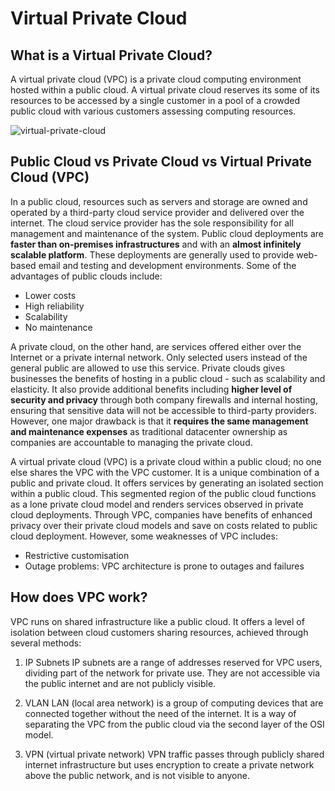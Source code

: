 # Virtual Private Cloud

## What is a Virtual Private Cloud?
A virtual private cloud (VPC) is a private cloud computing environment hosted within a public cloud. A virtual private cloud reserves its some of its resources to be accessed by a single customer in a pool of a crowded public cloud with various customers assessing computing resources. 

![virtual-private-cloud](https://github.com/yiwei-chay/networking-notes/assets/146081571/f985e0df-df1f-493a-920b-7e722fae6165)

## Public Cloud vs Private Cloud vs Virtual Private Cloud (VPC)
In a public cloud, resources such as servers and storage are owned and operated by a third-party cloud service provider and delivered over the internet. The cloud service provider has the sole responsibility for all management and maintenance of the system. Public cloud deployments are **faster than on-premises infrastructures** and with an **almost infinitely scalable platform**. These deployments are generally used to provide web-based email and testing and development environments. Some of the advantages of public clouds include:
- Lower costs
- High reliability
- Scalability
- No maintenance

A private cloud, on the other hand, are services offered either over the Internet or a private internal network. Only selected users instead of the general public are allowed to use this service. Private clouds gives businesses the benefits of hosting in a public cloud - such as scalability and elasticity. It also provide additional benefits including **higher level of security and privacy** through both company firewalls and internal hosting, ensuring that sensitive data will not be accessible to third-party providers. However, one major drawback is that it **requires the same management and maintenance expenses** as traditional datacenter ownership as companies are accountable to managing the private cloud. 

A virtual private cloud (VPC) is a private cloud within a public cloud; no one else shares the VPC with the VPC customer. It is a unique combination of a public and private cloud. It offers services by generating an isolated section within a public cloud. This segmented region of the public cloud functions as a lone private cloud model and renders services observed in private cloud deployments. Through VPC, companies have benefits of enhanced privacy over their private cloud models and save on costs related to public cloud deployment. However, some weaknesses of VPC includes:
- Restrictive customisation
- Outage problems: VPC architecture is prone to outages and failures

## How does VPC work?
VPC runs on shared infrastructure like a public cloud. It offers a level of isolation between cloud customers sharing resources, achieved through several methods:
1. IP Subnets
IP subnets are a range of addresses reserved for VPC users, dividing part of the network for private use. They are not accessible via the public internet and are not publicly visible.

2. VLAN
LAN (local area network) is a group of computing devices that are connected together without the need of the internet. It is a way of separating the VPC from the public cloud via the second layer of the OSI model.

3. VPN (virtual private network)
VPN traffic passes through publicly shared internet infrastructure but uses encryption to create a private network above the public network, and is not visible to anyone. 

